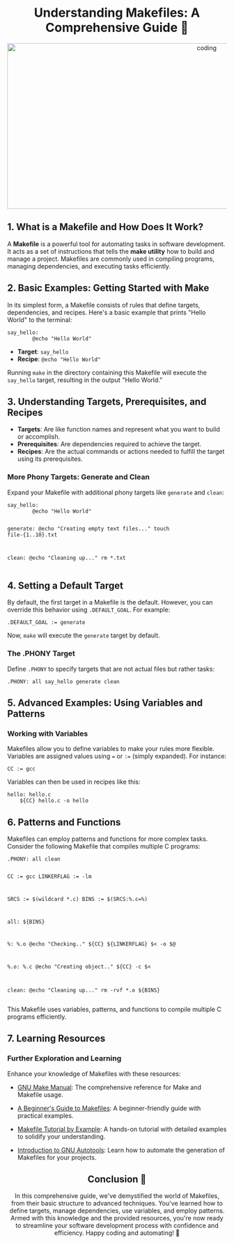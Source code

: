 <div align="center">
<h1><strong>Understanding Makefiles: A Comprehensive Guide 📝</strong></h1></div>

<div align="center">          
<img src="https://i.imgur.com/YrRSVq7.png" alt="coding" width="900px" height="380px" /></div>

<h2><strong>1. What is a Makefile and How Does It Work?</strong></h2>
<p>A <strong>Makefile</strong> is a powerful tool for automating tasks in software development. It acts as a set of instructions that tells the <strong>make utility</strong> how to build and manage a project. Makefiles are commonly used in compiling programs, managing dependencies, and executing tasks efficiently.</p>

<h2><strong>2. Basic Examples: Getting Started with Make</strong></h2>
<p>In its simplest form, a Makefile consists of rules that define targets, dependencies, and recipes. Here&#39;s a basic example that prints &quot;Hello World&quot; to the terminal:</p>
<pre><code>say_hello:
        @echo &quot;Hello World&quot;
</code></pre>
<ul>
<li><strong>Target</strong>: <code>say_hello</code></li>
<li><strong>Recipe</strong>: <code>@echo &quot;Hello World&quot;</code></li>
</ul>
<p>Running <code>make</code> in the directory containing this Makefile will execute the <code>say_hello</code> target, resulting in the output &quot;Hello World.&quot;</p>
<h2><strong>3. Understanding Targets, Prerequisites, and Recipes</strong></h2>
<ul>
<li><strong>Targets</strong>: Are like function names and represent what you want to build or accomplish.</li>
<li><strong>Prerequisites</strong>: Are dependencies required to achieve the target.</li>
<li><strong>Recipes</strong>: Are the actual commands or actions needed to fulfill the target using its prerequisites.</li>
</ul>
<h3><strong>More Phony Targets: Generate and Clean</strong></h3>
<p>Expand your Makefile with additional phony targets like <code>generate</code> and <code>clean</code>:</p>
<pre><code>say_hello:
        @echo &quot;Hello World&quot;

generate:
    @echo &quot;Creating empty text files...&quot;
    touch file-{1..10}.txt

clean:
    @echo &quot;Cleaning up...&quot;
    rm *.txt
</code></pre>
<h2><strong>4. Setting a Default Target</strong></h2>
<p>By default, the first target in a Makefile is the default. However, you can override this behavior using <code>.DEFAULT_GOAL</code>. For example:</p>
<pre><code>.DEFAULT_GOAL := generate
</code></pre>
<p>Now, <code>make</code> will execute the <code>generate</code> target by default.</p>
<h3><strong>The .PHONY Target</strong></h3>
<p>Define <code>.PHONY</code> to specify targets that are not actual files but rather tasks:</p>
<pre><code>.PHONY: all say_hello generate clean
</code></pre>
<h2><strong>5. Advanced Examples: Using Variables and Patterns</strong></h2>
<h3><strong>Working with Variables</strong></h3>
<p>Makefiles allow you to define variables to make your rules more flexible. Variables are assigned values using <code>=</code> or <code>:=</code> (simply expanded). For instance:</p>
<pre><code>CC := gcc
</code></pre>
<p>Variables can then be used in recipes like this:</p>
<pre><code>hello: hello.c
    ${CC} hello.c -o hello
</code></pre>
<h2><strong>6. Patterns and Functions</strong></h2>
<p>Makefiles can employ patterns and functions for more complex tasks. Consider the following Makefile that compiles multiple C programs:</p>
<pre><code>.PHONY: all clean

CC := gcc
LINKERFLAG := -lm

SRCS := $(wildcard *.c)
BINS := $(SRCS:%.c=%)

all: ${BINS}

%: %.o
    @echo &quot;Checking..&quot;
    ${CC} ${LINKERFLAG} $&lt; -o $@

%.o: %.c
    @echo &quot;Creating object..&quot;
    ${CC} -c $&lt;

clean:
    @echo &quot;Cleaning up...&quot;
    rm -rvf *.o ${BINS}
</code></pre>
<p>This Makefile uses variables, patterns, and functions to compile multiple C programs efficiently.</p>
<h2><strong>7. Learning Resources</strong></h2>
<h3><strong>Further Exploration and Learning</strong></h3>
<p>Enhance your knowledge of Makefiles with these resources:</p>
<ul>
<li><p><a href="https://www.gnu.org/software/make/manual/">GNU Make Manual</a>: The comprehensive reference for Make and Makefile usage.</p>
</li>
<li><p><a href="https://opensource.com/article/18/8/what-how-makefile">A Beginner&#39;s Guide to Makefiles</a>: A beginner-friendly guide with practical examples.</p>
</li>
<li><p><a href="https://makefiletutorial.com/">Makefile Tutorial by Example</a>: A hands-on tutorial with detailed examples to solidify your understanding.</p>
</li>
<li><p><a href="https://www.gnu.org/software/automake/manual/automake.html">Introduction to GNU Autotools</a>: Learn how to automate the generation of Makefiles for your projects.</p>
</li>
</ul>
<div align="center"><h2><strong>Conclusion 🎉</strong></h2>
<p>In this comprehensive guide, we&#39;ve demystified the world of Makefiles, from their basic structure to advanced techniques. You&#39;ve learned how to define targets, manage dependencies, use variables, and employ patterns. Armed with this knowledge and the provided resources, you&#39;re now ready to streamline your software development process with confidence and efficiency. Happy coding and automating! 🚀</p></div>
